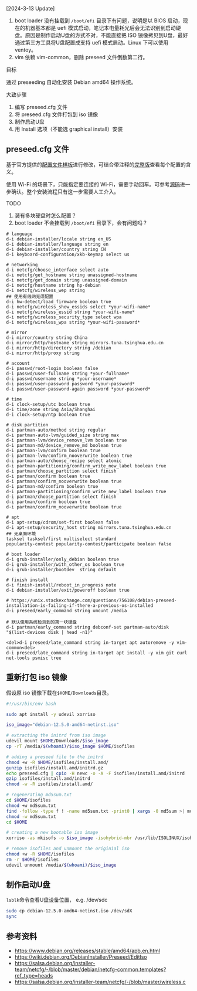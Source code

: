 [2024-3-13 Update]

1. boot loader 没有挂载到 `/boot/efi` 目录下有问题，说明是以 BIOS 启动，现在的机器基本都是 uefi 模式启动，笔记本电量耗光后会无法识别到启动硬盘。原因是制作启动U盘的方式不对，不能直接把 ISO 镜像拷贝到U盘，最好通过第三方工具将U盘配置成支持 uefi 模式启动。Linux 下可以使用 ventoy。
2. vim 依赖 vim-common，删除 preseed 文件倒数第二行。


目标

通过 preseeding 自动化安装 Debian amd64 操作系统。

大致步骤
1. 编写 preseed.cfg 文件
2. 将 preseed.cfg 文件打包到 iso 镜像
3. 制作启动U盘
4. 用 Install 选项（不能选 graphical install）安装

preseed.cfg 文件
---
基于官方提供的[配置文件样板](https://www.debian.org/releases/bookworm/example-preseed.txt)进行修改，可结合带注释的[完整版](http://shiqihao.xyz/preseed-cfg.txt)查看每个配置的含义。

使用 Wi-Fi 的场景下，只能指定要连接的 Wi-Fi，需要手动回车。可参考[源码](https://salsa.debian.org/installer-team/netcfg/-/blob/master/wireless.c)进一步确认。整个安装流程只有这一步需要人工介入。

TODO
1. 装有多块硬盘时怎么配置？
2. boot loader 不会挂载到 `/boot/efi` 目录下，会有问题吗？

```text
# language
d-i debian-installer/locale string en_US
d-i debian-installer/language string en
d-i debian-installer/country string CN
d-i keyboard-configuration/xkb-keymap select us

# networking
d-i netcfg/choose_interface select auto
d-i netcfg/get_hostname string unassigned-hostname
d-i netcfg/get_domain string unassigned-domain
d-i netcfg/hostname string hp-debian
d-i netcfg/wireless_wep string
## 使用有线网无须配置
d-i hw-detect/load_firmware boolean true
d-i netcfg/wireless_show_essids select *your-wifi-name*
d-i netcfg/wireless_essid string *your-wifi-name*
d-i netcfg/wireless_security_type select wpa
d-i netcfg/wireless_wpa string *your-wifi-password*

# mirror
d-i mirror/country string China
d-i mirror/http/hostname string mirrors.tuna.tsinghua.edu.cn
d-i mirror/http/directory string /debian
d-i mirror/http/proxy string

# account
d-i passwd/root-login boolean false
d-i passwd/user-fullname string *your-fullname*
d-i passwd/username string *your-username*
d-i passwd/user-password password *your-password*
d-i passwd/user-password-again password *your-password*

# time
d-i clock-setup/utc boolean true
d-i time/zone string Asia/Shanghai
d-i clock-setup/ntp boolean true

# disk partition
d-i partman-auto/method string regular
d-i partman-auto-lvm/guided_size string max
d-i partman-lvm/device_remove_lvm boolean true
d-i partman-md/device_remove_md boolean true
d-i partman-lvm/confirm boolean true
d-i partman-lvm/confirm_nooverwrite boolean true
d-i partman-auto/choose_recipe select atomic
d-i partman-partitioning/confirm_write_new_label boolean true
d-i partman/choose_partition select finish
d-i partman/confirm boolean true
d-i partman/confirm_nooverwrite boolean true
d-i partman-md/confirm boolean true
d-i partman-partitioning/confirm_write_new_label boolean true
d-i partman/choose_partition select finish
d-i partman/confirm boolean true
d-i partman/confirm_nooverwrite boolean true

# apt
d-i apt-setup/cdrom/set-first boolean false
d-i apt-setup/security_host string mirrors.tuna.tsinghua.edu.cn
## 无桌面环境
tasksel tasksel/first multiselect standard
popularity-contest popularity-contest/participate boolean false

# boot loader
d-i grub-installer/only_debian boolean true
d-i grub-installer/with_other_os boolean true
d-i grub-installer/bootdev  string default

# finish install
d-i finish-install/reboot_in_progress note
d-i debian-installer/exit/poweroff boolean true

# https://unix.stackexchange.com/questions/756108/debian-preseed-installation-is-failing-if-there-a-previous-os-installed
d-i preseed/early_command string umount /media

# 默认使用系统检测到的第一块硬盘
d-i partman/early_command string debconf-set partman-auto/disk "$(list-devices disk | head -n1)"

<del>d-i preseed/late_command string in-target apt autoremove -y vim-common<del>
d-i preseed/late_command string in-target apt install -y vim git curl net-tools psmisc tree
```

重新打包 iso 镜像
---
假设原 iso 镜像下载在`$HOME/Downloads`目录。
```bash
#!/usr/bin/env bash

sudo apt install -y udevil xorriso

iso_image="debian-12.5.0-amd64-netinst.iso"

# extracting the initrd from iso image 
udevil mount $HOME/Downloads/$iso_image
cp -rT /media/$(whoami)/$iso_image $HOME/isofiles

# adding a preseed file to the initrd
chmod +w -R $HOME/isofiles/install.amd/
gunzip isofiles/install.amd/initrd.gz
echo preseed.cfg | cpio -H newc -o -A -F isofiles/install.amd/initrd
gzip isofiles/install.amd/initrd
chmod -w -R isofiles/install.amd/

# regenerating md5sum.txt
cd $HOME/isofiles
chmod +w md5sum.txt
find -follow -type f ! -name md5sum.txt -print0 | xargs -0 md5sum >| md5sum.txt
chmod -w md5sum.txt
cd $HOME

# creating a new bootable iso image
xorriso -as mkisofs -o $iso_image -isohybrid-mbr /usr/lib/ISOLINUX/isohdpfx.bin -c isolinux/boot.cat -b isolinux/isolinux.bin -no-emul-boot -boot-load-size 4 -boot-info-table isofiles

# remove isofiles and unmount the originial iso
chmod +w -R $HOME/isofiles
rm -r $HOME/isofiles
udevil unmount /media/$(whoami)/$iso_image
```

制作启动U盘
---
`lsblk`命令查看U盘设备位置， e.g. /dev/sdc
```bash
sudo cp debian-12.5.0-amd64-netinst.iso /dev/sdX
sync
```

参考资料
---
- https://www.debian.org/releases/stable/amd64/apb.en.html
- https://wiki.debian.org/DebianInstaller/Preseed/EditIso
- https://salsa.debian.org/installer-team/netcfg/-/blob/master/debian/netcfg-common.templates?ref_type=heads
- https://salsa.debian.org/installer-team/netcfg/-/blob/master/wireless.c